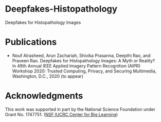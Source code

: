 # Deepfakes-Histopathology
Deepfakes for Histopathology Images

# Publications

- Nouf Alrasheed, Arun Zachariah, Shivika Prasanna, Deepthi Rao, and Praveen Rao. Deepfakes for Histopathology Images: A Myth or Reality? In 49th Annual IEEE Applied Imagery Pattern Recognition (AIPR) Workshop 2020: Trusted Computing, Privacy, and Securing Multimedia, Washington, D.C., 2020 (to appear)

# Acknowledgments
This work was supported in part by the National Science Foundation under Grant No. 1747751. ([NSF IUCRC Center for Big Learning](http://nsfcbl.org))

